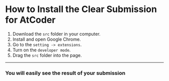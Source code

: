 # How to Install the Clear Submission for AtCoder

1. Download the `src` folder in your computer.
2. Install and open Google Chrome.
3. Go to the `setting -> extensions`.
4. Turn on the `developer mode`.
5. Drag the `src` folder into the page.

----

### You will easily see the result of your submission